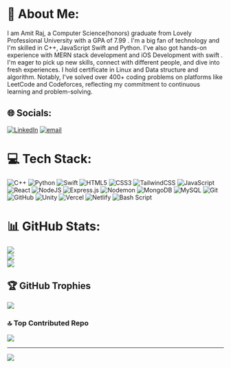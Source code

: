 # 💫 About Me:
I am Amit Raj, a Computer Science(honors) graduate from Lovely Professional University with a GPA of 7.99 . I'm a big fan of technology and I'm skilled in  C++, JavaScript Swift and Python. I've also got hands-on experience with MERN stack development and iOS Development with swift . I'm eager to pick up new skills, connect with different people, and dive into fresh experiences. I hold certificate in Linux and Data structure and algorithm. Notably, I've solved over 400+ coding problems on platforms like LeetCode and Codeforces, reflecting my commitment to continuous learning and problem-solving. 


## 🌐 Socials:
[![LinkedIn](https://img.shields.io/badge/LinkedIn-%230077B5.svg?logo=linkedin&logoColor=white)](https://linkedin.com/in/iamitraj0) [![email](https://img.shields.io/badge/Email-D14836?logo=gmail&logoColor=white)](mailto:rajamit.contact@gmail.com) 

# 💻 Tech Stack:
![C++](https://img.shields.io/badge/c++-%2300599C.svg?style=plastic&logo=c%2B%2B&logoColor=white)  ![Python](https://img.shields.io/badge/python-3670A0?style=plastic&logo=python&logoColor=ffdd54)  ![Swift](https://img.shields.io/badge/swift-F54A2A?style=plastic&logo=swift&logoColor=white)
![HTML5](https://img.shields.io/badge/html5-%23E34F26.svg?style=plastic&logo=html5&logoColor=white) ![CSS3](https://img.shields.io/badge/css3-%231572B6.svg?style=plastic&logo=css3&logoColor=white) ![TailwindCSS](https://img.shields.io/badge/tailwindcss-%2338B2AC.svg?style=plastic&logo=tailwind-css&logoColor=white) ![JavaScript](https://img.shields.io/badge/javascript-%23323330.svg?style=plastic&logo=javascript&logoColor=%23F7DF1E) ![React](https://img.shields.io/badge/react-%2320232a.svg?style=plastic&logo=react&logoColor=%2361DAFB) ![NodeJS](https://img.shields.io/badge/node.js-6DA55F?style=plastic&logo=node.js&logoColor=white) ![Express.js](https://img.shields.io/badge/express.js-%23404d59.svg?style=plastic&logo=express&logoColor=%2361DAFB) ![Nodemon](https://img.shields.io/badge/NODEMON-%23323330.svg?style=plastic&logo=nodemon&logoColor=%BBDEAD)
![MongoDB](https://img.shields.io/badge/MongoDB-%234ea94b.svg?style=plastic&logo=mongodb&logoColor=white) ![MySQL](https://img.shields.io/badge/mysql-4479A1.svg?style=plastic&logo=mysql&logoColor=white)
![Git](https://img.shields.io/badge/git-%23F05033.svg?style=plastic&logo=git&logoColor=white) ![GitHub](https://img.shields.io/badge/github-%23121011.svg?style=plastic&logo=github&logoColor=white)
![Unity](https://img.shields.io/badge/unity-%23000000.svg?style=plastic&logo=unity&logoColor=white) ![Vercel](https://img.shields.io/badge/vercel-%23000000.svg?style=plastic&logo=vercel&logoColor=white) 
![Netlify](https://img.shields.io/badge/netlify-%23000000.svg?style=plastic&logo=netlify&logoColor=#00C7B7)  ![Bash Script](https://img.shields.io/badge/bash_script-%23121011.svg?style=plastic&logo=gnu-bash&logoColor=white) 
# 📊 GitHub Stats:
![](https://github-readme-stats.vercel.app/api?username=AmitRaj2001&theme=default&hide_border=false&include_all_commits=true&count_private=true)<br/>
![](https://nirzak-streak-stats.vercel.app/?user=AmitRaj2001&theme=default&hide_border=false)<br/>
![](https://github-readme-stats.vercel.app/api/top-langs/?username=AmitRaj2001&theme=default&hide_border=false&include_all_commits=true&count_private=true&layout=compact)

## 🏆 GitHub Trophies
![](https://github-profile-trophy.vercel.app/?username=AmitRaj2001&theme=radical&no-frame=false&no-bg=false&margin-w=4)

### 🔝 Top Contributed Repo
![](https://github-contributor-stats.vercel.app/api?username=AmitRaj2001&limit=5&theme=default_repocard&combine_all_yearly_contributions=true)

---
[![](https://visitcount.itsvg.in/api?id=AmitRaj2001&icon=0&color=3)](https://visitcount.itsvg.in)

<!-- Proudly created with GPRM ( https://gprm.itsvg.in ) -->

